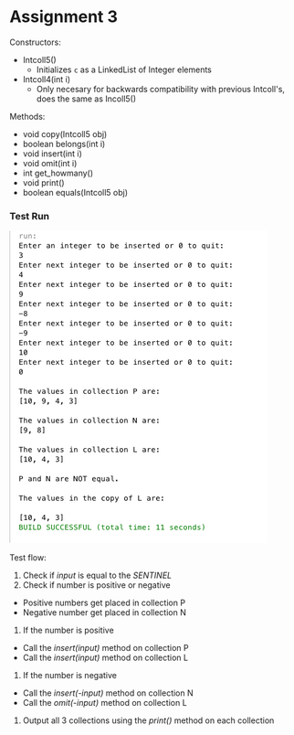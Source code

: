Assignment 3
============

Constructors: 
* Intcoll5()
  * Initializes `c` as a LinkedList of Integer elements
* Intcoll4(int i)
  * Only necesary for backwards compatibility with previous Intcoll's, does the same as Incoll5()

Methods:
* void copy(Intcoll5 obj)
* boolean belongs(int i)
* void insert(int i)
* void omit(int i)
* int get_howmany()
* void print()
* boolean equals(Intcoll5 obj)

### Test Run
![alt text](images/intcoll5.png "Intcoll5 Test Run")

Test flow:

1. Check if *input* is equal to the *SENTINEL* 
1. Check if number is positive or negative
  * Positive numbers get placed in collection P
  * Negative number get placed in collection N
1. If the number is positive
  * Call the *insert(input)* method on collection P
  * Call the *insert(input)* method on collection L
1. If the number is negative
  * Call the *insert(-input)* method on collection N
  * Call the *omit(-input)* method on collection L
1. Output all 3 collections using the *print()* method on each collection